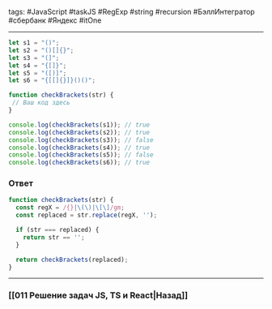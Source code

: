 tags: #JavaScript #taskJS #RegExp #string #recursion #БэллИнтегратор #сбербанк #Яндекс #itOne 
___

```js
let s1 = "()";
let s2 = "()[]{}";
let s3 = "(]";
let s4 = "{[]}";
let s5 = "([)]";
let s6 = "{[[]{}]}()()";

function checkBrackets(str) {
 // Ваш код здесь
}

console.log(checkBrackets(s1)); // true
console.log(checkBrackets(s2)); // true
console.log(checkBrackets(s3)); // false
console.log(checkBrackets(s4)); // true
console.log(checkBrackets(s5)); // false
console.log(checkBrackets(s6)); // true
```

### Ответ

```js
function checkBrackets(str) {
  const regX = /{}|\(\)|\[\]/gm;
  const replaced = str.replace(regX, '');

  if (str === replaced) {
    return str == '';
  }

  return checkBrackets(replaced);
}
```


___
### [[011 Решение задач JS, TS и React|Назад]]